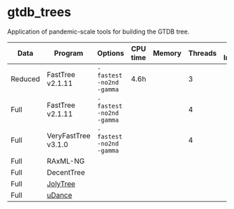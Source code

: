 # gtdb_trees
Application of pandemic-scale tools for building the GTDB tree.  

| Data    | Program                                              | Options                  | CPU time | Memory | Threads | -lnL |
| ------- | ---------------------------------------------------- | ------------------------ | -------- | ------ | ------- | ---- |
| Reduced | FastTree v2.1.11                                     | `-fastest -no2nd -gamma` | 4.6h     |        | 3       |      |
| Full    | FastTree v2.1.11                                     | `-fastest -no2nd -gamma` |          |        | 4       |      |
| Full    | VeryFastTree v3.1.0                                  | `-fastest -no2nd -gamma` |          |        | 4       |      |
| Full    | RAxML-NG                                             |                          |          |        |         |      |
| Full    | DecentTree                                           |                          |          |        |         |      |
| Full    | [JolyTree](https://gitlab.pasteur.fr/GIPhy/JolyTree) |                          |          |        |         |      |
| Full    | [uDance](https://github.com/balabanmetin/uDance)     |                          |          |        |         |      
